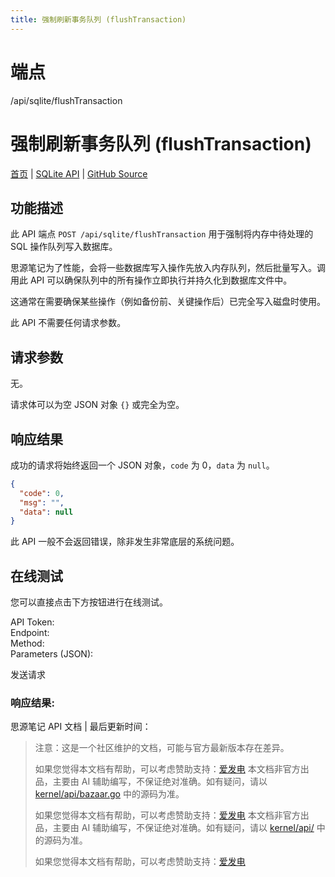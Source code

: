 ```yaml
---
title: 强制刷新事务队列 (flushTransaction)
---
```

# 端点

/api/sqlite/flushTransaction

# 强制刷新事务队列 (flushTransaction)

[首页](../index.html) | [SQLite API](index.html) | [GitHub Source](https://github.com/siyuan-note/siyuan/blob/master/kernel/api/sql.go#L28)

## 功能描述

此 API 端点 `POST /api/sqlite/flushTransaction` 用于强制将内存中待处理的 SQL 操作队列写入数据库。

思源笔记为了性能，会将一些数据库写入操作先放入内存队列，然后批量写入。调用此 API 可以确保队列中的所有操作立即执行并持久化到数据库文件中。

这通常在需要确保某些操作（例如备份前、关键操作后）已完全写入磁盘时使用。

此 API 不需要任何请求参数。

## 请求参数

无。

请求体可以为空 JSON 对象 `{}` 或完全为空。

## 响应结果

成功的请求将始终返回一个 JSON 对象，`code` 为 0，`data` 为 `null`。

```json
{
  "code": 0,
  "msg": "",
  "data": null
}
```

此 API 一般不会返回错误，除非发生非常底层的系统问题。

## 在线测试

您可以直接点击下方按钮进行在线测试。

API Token:   
Endpoint:   
Method:   
Parameters (JSON):  
  
发送请求

### 响应结果:

思源笔记 API 文档 | 最后更新时间：

> 注意：这是一个社区维护的文档，可能与官方最新版本存在差异。
> 
> 如果您觉得本文档有帮助，可以考虑赞助支持：[爱发电](https://afdian.com/a/leolee9086?tab=feed)
> 本文档非官方出品，主要由 AI 辅助编写，不保证绝对准确。如有疑问，请以 [kernel/api/bazaar.go](https://github.com/siyuan-note/siyuan/blob/master/kernel/api/bazaar.go) 中的源码为准。
> 
> 如果您觉得本文档有帮助，可以考虑赞助支持：[爱发电](https://afdian.com/a/leolee9086?tab=feed)
> 本文档非官方出品，主要由 AI 辅助编写，不保证绝对准确。如有疑问，请以 [kernel/api/](https://github.com/siyuan-note/siyuan/blob/master/kernel/api/) 中的源码为准。
> 
> 如果您觉得本文档有帮助，可以考虑赞助支持：[爱发电](https://afdian.com/a/leolee9086?tab=feed)
